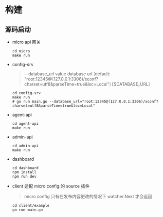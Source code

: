 # 构建

## 源码启动

- micro api 网关

    ```shell script
    cd micro
    make run
    ```

- config-srv 
    >  --database_url value  database url (default: "root:12345@(127.0.0.1:3306)/xconf?charset=utf8&parseTime=true&loc=Local") [$DATABASE_URL]

    ```shell script
    cd config-srv
    make run
    # go run main.go --database_url="root:12345@(127.0.0.1:3306)/xconf?charset=utf8&parseTime=true&loc=Local"
    ```

- agent-api

    ```shell script
    cd agent-api
    make run
    ```

- admin-api

    ```shell script
    cd admin-api
    make run
    ```

- dashboard

    ```shell script
    cd dashboard
    npm install
    npm run dev
    ```

- client 适配 micro config 的 source 插件
    > micro config 只有在发布内容更改的情况下 watcher.Next 才会返回

    ```shell script
    cd client/example
    go run main.go
    ```
